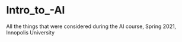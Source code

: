 # Intro_to_-AI
All the things that were considered during the AI course, Spring 2021, Innopolis University
